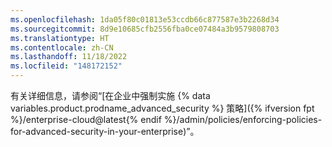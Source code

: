 ```yaml
---
ms.openlocfilehash: 1da05f80c01813e53ccdb66c877587e3b2268d34
ms.sourcegitcommit: 8d9e10685cfb2556fba0ce07484a3b9579808703
ms.translationtype: HT
ms.contentlocale: zh-CN
ms.lasthandoff: 11/18/2022
ms.locfileid: "148172152"
---
```

有关详细信息，请参阅“[在企业中强制实施 {% data variables.product.prodname_advanced_security %} 策略]({% ifversion fpt %}/enterprise-cloud@latest{% endif %}/admin/policies/enforcing-policies-for-advanced-security-in-your-enterprise)”。